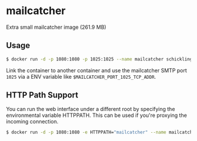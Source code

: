 # mailcatcher

Extra small mailcatcher image (261.9 MB)

## Usage

```sh
$ docker run -d -p 1080:1080 -p 1025:1025 --name mailcatcher schickling/mailcatcher
```

Link the container to another container and use the mailcatcher SMTP port `1025` via a ENV variable like `$MAILCATCHER_PORT_1025_TCP_ADDR`.

## HTTP Path Support
You can run the web interface under a different root by specifying the environmental variable HTTPPATH. This can be used if you're proxying the incoming connection. 

```sh
$ docker run -d -p 1080:1080 -e HTTPPATH="mailcatcher" --name mailcatcher schickling/mailcatcher
```